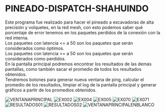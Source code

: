 # PINEADO-DISPATCH-SHAHUINDO

Este programa fue realizado para hacer el pineado a excavadoras de alta precisión y volquetes, en la red mesh, con esto podemos saber qué porcentaje de error tenemos en los paquetes perdidos de la conexión con la red interna.<br>
Los paquetes con latencia <= a 50 son los paquetes que serán considerados como óptimos.<br>
Los paquetes con latencia >= a 50 son los paquetes que serán considerados como perdidos.<br>
En la pantalla principal podremos encontrar los resultados de las demás pantallas, como también sacar el promedio de todos los resultados obtenidos.<br>
Tendremos botones para generar nueva ventana de ping, calcular el promedio de los resultados, limpiar el log de la pantalla principal y generar gráficos a partir de los promedios obtenidos.<br>

![VENTANAPRINCIPAL](https://github.com/user-attachments/assets/ecf8bdcb-0471-43d3-864c-e03ad85d6430)
![EX002](https://github.com/user-attachments/assets/87a7855b-fe80-46ca-8248-47ad4865f61c)
![EX004](https://github.com/user-attachments/assets/5e9b0766-88bf-4ff9-9f88-054cfcb72066)
![EX005](https://github.com/user-attachments/assets/ea8ba2ea-8f7b-42a3-b93e-7b8617a21e4d)
![EX070](https://github.com/user-attachments/assets/6b018ecf-b41d-4dcc-877d-2bb432fb1087)
![EX071](https://github.com/user-attachments/assets/870f4d99-7ec5-408d-98e9-b38a6291c5a7)
![RESULTADOS01](https://github.com/user-attachments/assets/59b2226d-2c2f-40b2-a76b-e02d63ab683b)
![RESULTADOS02](https://github.com/user-attachments/assets/e40a0b25-8f64-458b-8495-21a0a27f6e97)
![VENTANAPRINCIPALENBLANCO](https://github.com/user-attachments/assets/98ae22ed-99a9-40e5-82a0-a7767e363b67)


